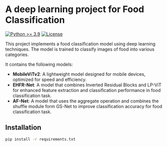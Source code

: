 # A deep learning project for Food Classification

[![Python >= 3.9](https://img.shields.io/badge/python->=3.9-blue.svg)](https://www.python.org/downloads/release/)
[![License](https://img.shields.io/badge/license-MIT-blue.svg)](https://opensource.org/license/mit/)

This project implements a food classification model using deep learning techniques. The model is trained to classify images of food into various categories.

It contains the following models:
- **MobileViTv2**: A lightweight model designed for mobile devices, optimized for speed and efficiency.
- **EHFR-Net**: A model that combines Inverted Residual Blocks and LP-ViT for enhanced feature extraction and classification performance in food classification task.
- **AF-Net**: A model that uses the aggregate operation and combines the shuffle module form GS-Net to improve classification accuracy for food classification task.

## Installation

```bash
pip install -r requirements.txt
```